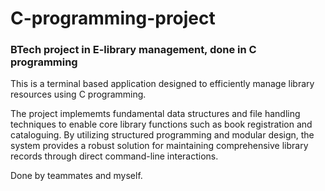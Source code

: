 # C-programming-project
### BTech project in E-library management, done in C programming

This is a terminal based application designed to efficiently manage library resources using C programming.

The project implememts fundamental data structures and file handling techniques to enable core library functions such as book registration and cataloguing.
By utilizing structured programming and modular design, the system provides a robust solution for maintaining comprehensive library records through direct command-line interactions.

Done by teammates and myself.
